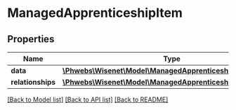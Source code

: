 # ManagedApprenticeshipItem

## Properties
Name | Type | Description | Notes
------------ | ------------- | ------------- | -------------
**data** | [**\Phwebs\Wisenet\Model\ManagedApprenticeship**](ManagedApprenticeship.md) |  | [optional] 
**relationships** | [**\Phwebs\Wisenet\Model\ManagedApprenticeshipRelationships**](ManagedApprenticeshipRelationships.md) |  | [optional] 

[[Back to Model list]](../../README.md#documentation-for-models) [[Back to API list]](../../README.md#documentation-for-api-endpoints) [[Back to README]](../../README.md)

